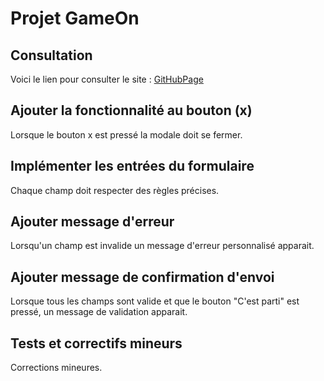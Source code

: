 # Projet GameOn

## Consultation

Voici le lien pour consulter le site :
[GitHubPage](https://louisdc98.github.io/GameOn-website-FR/starterOnly)

## Ajouter la fonctionnalité au bouton (x)

Lorsque le bouton x est pressé la modale doit se fermer.

## Implémenter les entrées du formulaire

Chaque champ doit respecter des règles précises.

## Ajouter message d'erreur

Lorsqu'un champ est invalide un message d'erreur personnalisé apparait.

## Ajouter message de confirmation d'envoi

Lorsque tous les champs sont valide et que le bouton "C'est parti" est pressé, un message de validation apparait.

## Tests et correctifs mineurs

Corrections mineures.
